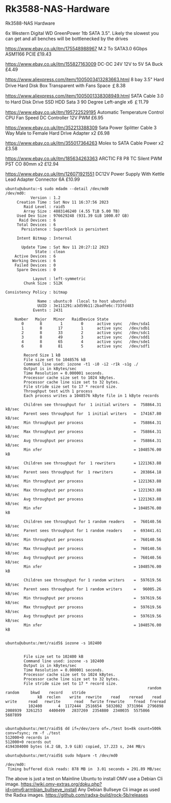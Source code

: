 # Rk3588-NAS-Hardware
Rk3588-NAS Hardware

6x Western Digital WD GreenPower 1tb SATA 3.5". Likely the slowest you can get and all benches will be bottlenecked by the drives

https://www.ebay.co.uk/itm/175548988967 M.2 To SATA3.0 6Gbps ASM1166 PCIE £19.43

https://www.ebay.co.uk/itm/155827163009 DC-DC 24V 12V to 5V 5A Buck £4.49

https://www.aliexpress.com/item/1005003413283663.html 8 bay 3.5" Hard Drive Hard Disk Box Transparent with Fans Space ￡8.38

https://www.aliexpress.com/item/1005001338308949.html SATA Cable 3.0 to Hard Disk Drive SSD HDD Sata 3 90 Degree Left-angle x6 ￡11.79

https://www.ebay.co.uk/itm/195722529195 Automatic Temperature Control CPU Fan Speed DC Controller 12V PWM £6.95

https://www.ebay.co.uk/itm/352213388309 Sata Power Splitter Cable 3 Way Male to Female Hard Drive Adapter x2 £6.98

https://www.ebay.co.uk/itm/355017364263 Molex to SATA Cable Power x2 £3.58

https://www.ebay.co.uk/itm/185634263363 ARCTIC F8 P8 TC Silent PWM PST CO 80mm x2 £12.94

https://www.ebay.co.uk/itm/126071921551 DC12V Power Supply With Kettle Lead Adapter Connector 6A £10.99

```
ubuntu@ubuntu:~$ sudo mdadm --detail /dev/md0
/dev/md0:
           Version : 1.2
     Creation Time : Sat Nov 11 16:37:56 2023
        Raid Level : raid5
        Array Size : 4883146240 (4.55 TiB 5.00 TB)
     Used Dev Size : 976629248 (931.39 GiB 1000.07 GB)
      Raid Devices : 6
     Total Devices : 6
       Persistence : Superblock is persistent

     Intent Bitmap : Internal

       Update Time : Sat Nov 11 20:27:12 2023
             State : clean
    Active Devices : 6
   Working Devices : 6
    Failed Devices : 0
     Spare Devices : 0

            Layout : left-symmetric
        Chunk Size : 512K

Consistency Policy : bitmap

              Name : ubuntu:0  (local to host ubuntu)
              UUID : 3e111291:a3d59b11:2badfe6c:733fd483
            Events : 2431

    Number   Major   Minor   RaidDevice State
       0       8        1        0      active sync   /dev/sda1
       1       8       17        1      active sync   /dev/sdb1
       2       8       33        2      active sync   /dev/sdc1
       3       8       49        3      active sync   /dev/sdd1
       4       8       65        4      active sync   /dev/sde1
       6       8       81        5      active sync   /dev/sdf1
```
```
        Record Size 1 kB
        File size set to 1048576 kB
        Command line used: iozone -t1 -i0 -i2 -r1k -s1g ./
        Output is in kBytes/sec
        Time Resolution = 0.000001 seconds.
        Processor cache size set to 1024 kBytes.
        Processor cache line size set to 32 bytes.
        File stride size set to 17 * record size.
        Throughput test with 1 process
        Each process writes a 1048576 kByte file in 1 kByte records

        Children see throughput for  1 initial writers  =  758864.31 kB/sec
        Parent sees throughput for  1 initial writers   =  174167.80 kB/sec
        Min throughput per process                      =  758864.31 kB/sec
        Max throughput per process                      =  758864.31 kB/sec
        Avg throughput per process                      =  758864.31 kB/sec
        Min xfer                                        = 1048576.00 kB

        Children see throughput for  1 rewriters        = 1221363.88 kB/sec
        Parent sees throughput for  1 rewriters         =  203864.18 kB/sec
        Min throughput per process                      = 1221363.88 kB/sec
        Max throughput per process                      = 1221363.88 kB/sec
        Avg throughput per process                      = 1221363.88 kB/sec
        Min xfer                                        = 1048576.00 kB

        Children see throughput for 1 random readers    =  760140.56 kB/sec
        Parent sees throughput for 1 random readers     =  693441.61 kB/sec
        Min throughput per process                      =  760140.56 kB/sec
        Max throughput per process                      =  760140.56 kB/sec
        Avg throughput per process                      =  760140.56 kB/sec
        Min xfer                                        = 1048576.00 kB

        Children see throughput for 1 random writers    =  597619.56 kB/sec
        Parent sees throughput for 1 random writers     =   96005.26 kB/sec
        Min throughput per process                      =  597619.56 kB/sec
        Max throughput per process                      =  597619.56 kB/sec
        Avg throughput per process                      =  597619.56 kB/sec
        Min xfer                                        = 1048576.00 kB
```
```

ubuntu@ubuntu:/mnt/raid5$ iozone -s 102400


        File size set to 102400 kB
        Command line used: iozone -s 102400
        Output is in kBytes/sec
        Time Resolution = 0.000001 seconds.
        Processor cache size set to 1024 kBytes.
        Processor cache line size set to 32 bytes.
        File stride size set to 17 * record size.
                                                              random    random     bkwd    record    stride
              kB  reclen    write  rewrite    read    reread    read     write     read   rewrite      read   fwrite frewrite    fread  freread
          102400       4  1172444  2516654  5832082  3731904  2796898  2008939  3261253   4400499   2837269  2354880  2340035  5575866  5607899
```
```

ubuntu@ubuntu:/mnt/raid5$ dd if=/dev/zero of=./test bs=8k count=500k conv=fsync; rm -f ./test
512000+0 records in
512000+0 records out
4194304000 bytes (4.2 GB, 3.9 GiB) copied, 17.223 s, 244 MB/s
```
```
ubuntu@ubuntu:/mnt/raid5$ sudo hdparm -t /dev/md0

/dev/md0:
 Timing buffered disk reads: 878 MB in  3.01 seconds = 291.89 MB/sec
```
The above is just a test on Mainline Ubuntu to install OMV use a Debian Cli image.
https://wiki.omv-extras.org/doku.php?id=omv6:armbian_bullseye_install
Any Debian Bullseye Cli image as used the Radxa images.
https://github.com/radxa-build/rock-5b/releases


